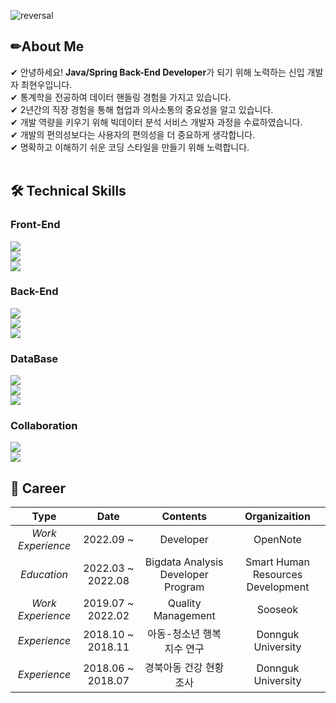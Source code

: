 ![reversal](https://capsule-render.vercel.app/api?type=wave&reversal=true&color=1A0F14&height=150&section=footer&text=%20ChoiHyunWoo();&fontColor=f5ce00&fontSize=70)

## ✏About Me 

✔ 안녕하세요! **Java/Spring Back-End Developer**가 되기 위해 노력하는 신입 개발자 최현우입니다. <br>
✔ 통계학을 전공하여 데이터 핸들링 경험을 가지고 있습니다. <br>
✔ 2년간의 직장 경험을 통해 협업과 의사소통의 중요성을 알고 있습니다. <br>
✔ 개발 역량을 키우기 위해 빅데이터 분석 서비스 개발자 과정을 수료하였습니다. <br>
✔ 개발의 편의성보다는 사용자의 편의성을 더 중요하게 생각합니다. <br>
✔ 명확하고 이해하기 쉬운 코딩 스타일을 만들기 위해 노력합니다. <br>
<br>

## 🛠 Technical Skills
### Front-End
<code><img src ="https://img.shields.io/badge/javascript-F7DF1E.svg?&style=for-the-badge&logo=javascript&logoColor=white"/> <img src ="https://img.shields.io/badge/html5-E34F26.svg?&style=for-the-badge&logo=html5&logoColor=white"/> <img src ="https://img.shields.io/badge/css3-1572B6.svg?&style=for-the-badge&logo=css3&logoColor=white"/></code>

### Back-End
<code><img src ="https://img.shields.io/badge/Java-007396.svg?&style=for-the-badge&logo=CoffeeScript&logoColor=white"/> <img src ="https://img.shields.io/badge/Spring-6DB33F.svg?&style=for-the-badge&logo=Spring&logoColor=white"/> <img src ="https://img.shields.io/badge/Spring Boot-6DB33F.svg?&style=for-the-badge&logo=Spring boot&logoColor=white"/></code>

### DataBase
<code><img src ="https://img.shields.io/badge/oracle-F80000.svg?&style=for-the-badge&logo=oracle&logoColor=white"/> <img src ="https://img.shields.io/badge/mysql-4479A1.svg?&style=for-the-badge&logo=mysql&logoColor=white"/> <img src ="https://img.shields.io/badge/mariadb-003545.svg?&style=for-the-badge&logo=mariadb&logoColor=white"/></code>

### Collaboration
<code><img src ="https://img.shields.io/badge/github-181717.svg?&style=for-the-badge&logo=github&logoColor=white"/> <img src ="https://img.shields.io/badge/svn-809CC9.svg?&style=for-the-badge&logo=subversion&logoColor=white"/></code>
<br>

## 💼 Career
| **Type** | **Date** | **Contents** | **Organizaition** |
|:--------:|:--------:|:--------:|:--------:|
| *Work Experience* | 2022.09 ~ | Developer | OpenNote |
| *Education* | 2022.03 ~ 2022.08 | Bigdata Analysis Developer Program | Smart Human Resources Development |
| *Work Experience* | 2019.07 ~ 2022.02 | Quality Management | Sooseok |
| *Experience* | 2018.10 ~ 2018.11| 아동-청소년 행복지수 연구 | Donnguk University |
| *Experience* | 2018.06 ~ 2018.07 | 경북아동 건강 현황조사 | Donnguk University |
